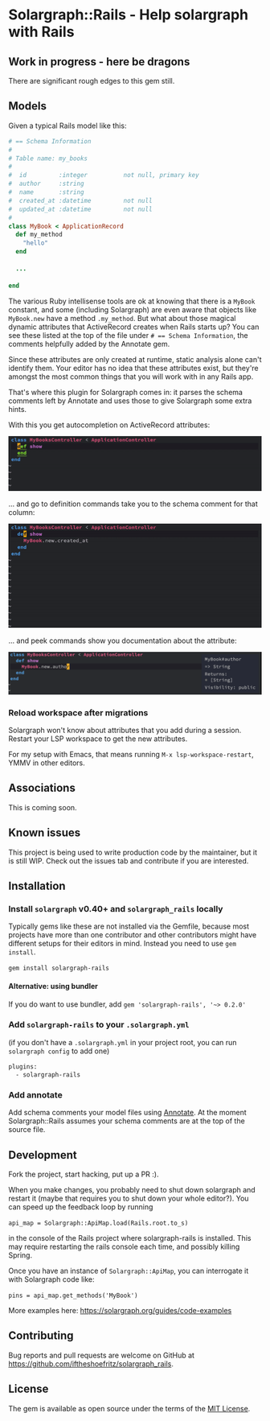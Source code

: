 # Solargraph::Rails - Help solargraph with Rails

## Work in progress - here be dragons
There are significant rough edges to this gem still.

## Models
Given a typical Rails model like this:

```ruby
# == Schema Information
#
# Table name: my_books
#
#  id         :integer          not null, primary key
#  author     :string
#  name       :string
#  created_at :datetime         not null
#  updated_at :datetime         not null
#
class MyBook < ApplicationRecord
  def my_method
    "hello"
  end

  ...

end
```

The various Ruby intellisense tools are ok at knowing that there is a `MyBook` constant, and some (including Solargraph) are even aware that objects like `MyBook.new` have a method `.my_method`. But what about those magical dynamic attributes that ActiveRecord creates when Rails starts up? You can see these listed at the top of the file under `# == Schema Information`, the comments helpfully added by the Annotate gem.

Since these attributes are only created at runtime, static analysis alone can't identify them. Your editor has no idea that these attributes exist, but they're amongst the most common things that you will work with in any Rails app.

That's where this plugin for Solargraph comes in: it parses the schema comments left by Annotate and uses those to give Solargraph some extra hints.

With this you get autocompletion on ActiveRecord attributes:

 ![Autocompletion of dynamic attributes like created_at](assets/solar_rails_autocomplete.gif)
 
... and go to definition commands take you to the schema comment for that column:


 ![Go to definition of dynamic attributes like created_at](assets/solar_rails_goto.gif)

... and peek commands show you documentation about the attribute:

 ![Peek at documentation of attributes like created_at, author, etc.](assets/peek.png)

### Reload workspace after migrations
Solargraph won't know about attributes that you add during a session. Restart your LSP workspace to get the new attributes.

For my setup with Emacs, that means running `M-x lsp-workspace-restart`, YMMV in other editors.

## Associations
This is coming soon.

## Known issues
This project is being used to write production code by the maintainer, but it is still WIP. Check out the issues tab and contribute if you are interested.

## Installation

###  Install `solargraph` v0.40+ and `solargraph_rails` locally

Typically gems like these are not installed via the Gemfile, because most projects have more than one contributor and other contributors might have different setups for their editors in mind. Instead you need to use `gem install`.

`gem install solargraph-rails`

####  Alternative: using bundler
If you do want to use bundler, add `gem 'solargraph-rails', '~> 0.2.0'`

### Add `solargraph-rails` to your `.solargraph.yml`

(if you don't have a `.solargraph.yml` in your project root, you can run `solargraph config` to add one)

```
plugins:
  - solargraph-rails
```

### Add annotate
Add schema comments your model files using [Annotate](https://github.com/ctran/annotate_models/). At the moment Solargraph::Rails assumes your schema comments are at the top of the source file.

## Development

Fork the project, start hacking, put up a PR :).

When you make changes, you probably need to shut down solargraph and restart it (maybe that requires you to shut down your whole editor?). You can speed up the feedback loop by running

`api_map = Solargraph::ApiMap.load(Rails.root.to_s)`

in the console of the Rails project where solargraph-rails is installed. This may require restarting the rails console each time, and possibly killing Spring.

Once you have an instance of `Solargraph::ApiMap`, you can interrogate it with Solargraph code like:

`pins = api_map.get_methods('MyBook')`

More examples here: https://solargraph.org/guides/code-examples

## Contributing

Bug reports and pull requests are welcome on GitHub at https://github.com/iftheshoefritz/solargraph_rails.

## License

The gem is available as open source under the terms of the [MIT License](https://opensource.org/licenses/MIT).
